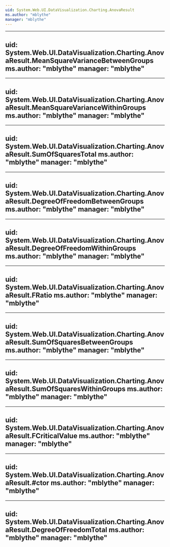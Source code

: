 ```yaml
---
uid: System.Web.UI.DataVisualization.Charting.AnovaResult
ms.author: "mblythe"
manager: "mblythe"
---
```


---
uid: System.Web.UI.DataVisualization.Charting.AnovaResult.MeanSquareVarianceBetweenGroups
ms.author: "mblythe"
manager: "mblythe"
---

---
uid: System.Web.UI.DataVisualization.Charting.AnovaResult.MeanSquareVarianceWithinGroups
ms.author: "mblythe"
manager: "mblythe"
---

---
uid: System.Web.UI.DataVisualization.Charting.AnovaResult.SumOfSquaresTotal
ms.author: "mblythe"
manager: "mblythe"
---

---
uid: System.Web.UI.DataVisualization.Charting.AnovaResult.DegreeOfFreedomBetweenGroups
ms.author: "mblythe"
manager: "mblythe"
---

---
uid: System.Web.UI.DataVisualization.Charting.AnovaResult.DegreeOfFreedomWithinGroups
ms.author: "mblythe"
manager: "mblythe"
---

---
uid: System.Web.UI.DataVisualization.Charting.AnovaResult.FRatio
ms.author: "mblythe"
manager: "mblythe"
---

---
uid: System.Web.UI.DataVisualization.Charting.AnovaResult.SumOfSquaresBetweenGroups
ms.author: "mblythe"
manager: "mblythe"
---

---
uid: System.Web.UI.DataVisualization.Charting.AnovaResult.SumOfSquaresWithinGroups
ms.author: "mblythe"
manager: "mblythe"
---

---
uid: System.Web.UI.DataVisualization.Charting.AnovaResult.FCriticalValue
ms.author: "mblythe"
manager: "mblythe"
---

---
uid: System.Web.UI.DataVisualization.Charting.AnovaResult.#ctor
ms.author: "mblythe"
manager: "mblythe"
---

---
uid: System.Web.UI.DataVisualization.Charting.AnovaResult.DegreeOfFreedomTotal
ms.author: "mblythe"
manager: "mblythe"
---
